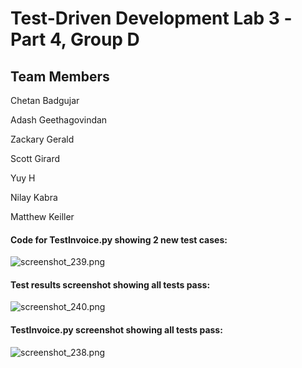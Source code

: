# Test-Driven Development Lab 3 -Part 4, Group D

## Team Members

Chetan Badgujar

Adash Geethagovindan

Zackary Gerald

Scott Girard

Yuy H

Nilay Kabra

Matthew Keiller

#### Code for TestInvoice.py showing 2 new test cases:
![screenshot_239.png](https://uncc.nyc3.cdn.digitaloceanspaces.com/screenshot_2390.png)

#### Test results screenshot showing all tests pass:
![screenshot_240.png](https://uncc.nyc3.cdn.digitaloceanspaces.com/screenshot_2400.png)

#### TestInvoice.py screenshot showing all tests pass:
![screenshot_238.png](https://uncc.nyc3.cdn.digitaloceanspaces.com/screenshot_2380.png)


